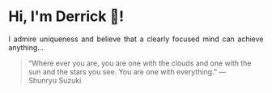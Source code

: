 # Hi, I'm Derrick 👋!
<p align="justify">I admire uniqueness and believe that a clearly focused mind can achieve anything...</p> 
<!-- #quote-start -->
<blockquote>&ldquo;Where ever you are, you are one with the clouds and one with the sun and the stars you see. You are one with everything.&rdquo; &mdash; <footer>Shunryu Suzuki</footer></blockquote>
<!-- #quote-end -->
